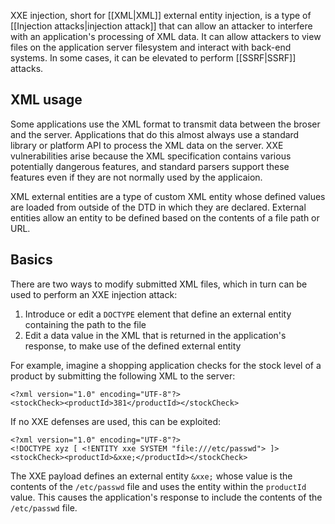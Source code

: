 XXE injection, short for [[XML|XML]] external entity injection, is a type of [[Injection attacks|injection attack]] that can allow an attacker to interfere with an application's processing of XML data. It can allow attackers to view files on the application server filesystem and interact with back-end systems. In some cases, it can be elevated to perform [[SSRF|SSRF]] attacks.

## XML usage
Some applications use the XML format to transmit data between the broser and the server. Applications that do this almost always use a standard library or platform API to process the XML data on the server. XXE vulnerabilities arise because the XML specification contains various potentially dangerous features, and standard parsers support these features even if they are not normally used by the applicaion.

XML external entities are a type of custom XML entity whose defined values are loaded from outside of the DTD in which they are declared. External entities allow an entity to be defined based on the contents of a file path or URL.

## Basics
There are two ways to modify submitted XML files, which in turn can be used to perform an XXE injection attack:
1. Introduce or edit a `DOCTYPE` element that define an external entity containing the path to the file
2. Edit a data value in the XML that is returned in the application's response, to make use of the defined external entity

For example, imagine a shopping application checks for the stock level of a product by submitting the following XML to the server:
```
<?xml version="1.0" encoding="UTF-8"?>
<stockCheck><productId>381</productId></stockCheck>
```
If no XXE defenses are used, this can be exploited:
```
<?xml version="1.0" encoding="UTF-8"?>
<!DOCTYPE xyz [ <!ENTITY xxe SYSTEM "file:///etc/passwd"> ]>
<stockCheck><productId>&xxe;</productId></stockCheck>
```
The XXE payload defines an external entity `&xxe;` whose value is the contents of the `/etc/passwd` file and uses the entity within the `productId` value. This causes the application's response to include the contents of the `/etc/passwd` file.